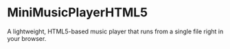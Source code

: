 # MiniMusicPlayerHTML5
A lightweight, HTML5-based music player that runs from a single file right in your browser.
